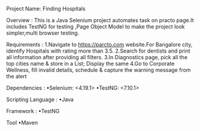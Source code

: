 Project Name: Finding Hospitals

Overview : This is a Java Selenium project automates task on practo page.It includes TestNG for testing ,Page Object Model to make the project look simpler,multi browser testing.

Requirements : 
1.Navigate to https://parcto.com website.For Bangalore city, identify Hospitals with rating more than 3.5.
2.Search for dentists and print all information after providing all filters.
3.In Diagnostics page, pick all the top cities name & store in a List; Display the same
4.Go to Corporate Wellness, fill invalid details, schedule & capture the warning message from the alert

Dependencies :
 •Selenium: <4.19.1>
 •TestNG: <7.10.1>

Scripting Language :
 •Java

Framework :
•TestNG

Tool 
•Maven



